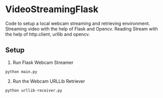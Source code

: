 # VideoStreamingFlask
Code to setup a local webcam streaming and retrieving environment.
Streaming video with the help of Flask and Opencv. Reading Stream with the help of http.client, urllib and opencv.

## Setup 

1. Run Flask Webcam Streamer

```
python main.py
```

2. Run the Webcam URLLib Retriever

```
python urllib-receiver.py
```


